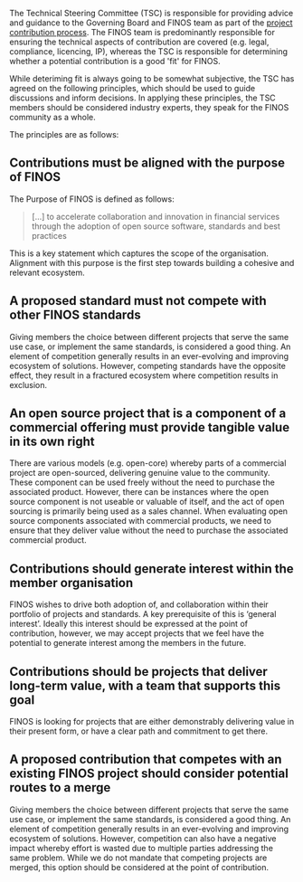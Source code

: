 The Technical Steering Committee (TSC) is responsible for providing advice and guidance to the Governing Board and FINOS team as part of the [project contribution process](https://community.finos.org/docs/governance/software-projects/contribution/). The FINOS team is predominantly responsible for ensuring the technical aspects of contribution are covered (e.g. legal, compliance, licencing, IP), whereas the TSC is responsible for determining whether a potential contribution is a good 'fit' for FINOS.

While deteriming fit is always going to be somewhat subjective, the TSC has agreed on the following principles, which should be used to guide discussions and inform decisions. In applying these principles, the TSC members should be considered industry experts, they speak for the FINOS community as a whole. 

The principles are as follows:

## Contributions must be aligned with the purpose of FINOS

The Purpose of FINOS is defined as follows:

> [...] to accelerate collaboration and innovation in financial services through the adoption of open source software, standards and best practices

This is a key statement which captures the scope of the organisation. Alignment with this purpose is the first step towards building a cohesive and relevant ecosystem.

## A proposed standard must not compete with other FINOS standards

Giving members the choice between different projects that serve the same use case, or implement the same standards, is considered a good thing. An element of competition generally results in an ever-evolving and improving ecosystem of solutions. However, competing standards have the opposite effect, they result in a fractured ecosystem where competition results in exclusion.

## An open source project that is a component of a commercial offering must provide tangible value in its own right

There are various models (e.g. open-core) whereby parts of a commercial project are open-sourced, delivering genuine value to the community. These component can be used freely without the need to purchase the associated product. However, there can be instances where the open source component is not useable or valuable of itself, and the act of open sourcing is primarily being used as a sales channel. When evaluating open source components associated with commercial products, we need to ensure that they deliver value without the need to purchase the associated commercial product.

## Contributions should generate interest within the member organisation

FINOS wishes to drive both adoption of, and collaboration within their portfolio of projects and standards. A key prerequisite of this is ‘general interest’. Ideally this interest should be expressed at the point of contribution, however, we may accept projects that we feel have the potential to generate interest among the members in the future.

## Contributions should be projects that deliver long-term value, with a team that supports this goal

FINOS is looking for projects that are either demonstrably delivering value in their present form, or have a clear path and commitment to get there.

## A proposed contribution that competes with an existing FINOS project should consider potential routes to a merge

Giving members the choice between different projects that serve the same use case, or implement the same standards, is considered a good thing. An element of competition generally results in an ever-evolving and improving ecosystem of solutions. However, competition can also have a negative impact whereby effort is wasted due to multiple parties addressing the same problem. While we do not mandate that competing projects are merged, this option should be considered at the point of contribution.


